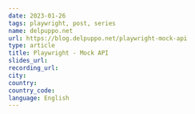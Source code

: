 ```yaml
---
date: 2023-01-26
tags: playwright, post, series
name: delpuppo.net
url: https://blog.delpuppo.net/playwright-mock-api
type: article
title: Playwright - Mock API
slides_url:
recording_url:
city:
country:
country_code:
language: English
---
```

